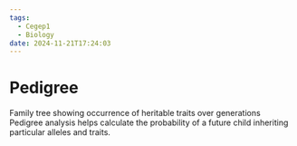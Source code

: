 ```yaml
---
tags:
  - Cegep1
  - Biology
date: 2024-11-21T17:24:03
---
```


# Pedigree

Family tree showing occurrence of heritable traits over generations
Pedigree analysis helps calculate the probability of a future child inheriting particular alleles and traits.